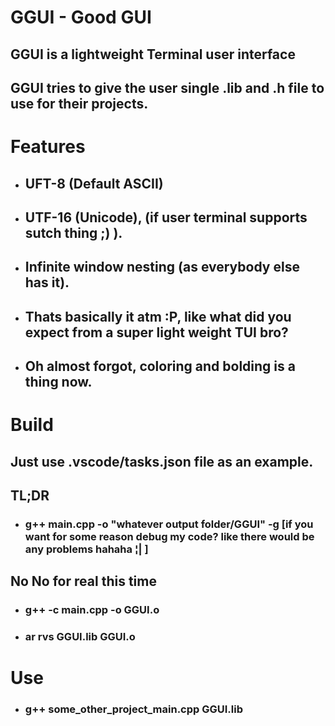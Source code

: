 # GGUI - Good GUI

## GGUI is a lightweight Terminal user interface
## GGUI tries to give the user single .lib and .h file to use for their projects.

# Features
- ## UFT-8 (Default ASCII)
- ## UTF-16 (Unicode), (if user terminal supports sutch thing ;) ).
- ## Infinite window nesting (as everybody else has it).
- ## Thats basically it atm :P, like what did you expect from a super light weight TUI bro?
- ## Oh almost forgot, coloring and bolding is a thing now.

# Build
## Just use .vscode/tasks.json file as an example.
## TL;DR 
- ### g++ main.cpp -o "whatever output folder/GGUI" -g [if you want for some reason debug my code? like there would be any problems hahaha ¦| ]
## No No for real this time
- ### g++ -c main.cpp -o GGUI.o
- ### ar rvs GGUI.lib GGUI.o

# Use
- ### g++ some_other_project_main.cpp GGUI.lib